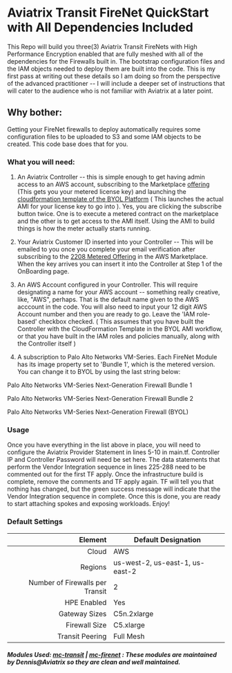 # Aviatrix Transit FireNet QuickStart with All Dependencies Included 

This Repo will build you three(3) Aviatrix Transit FireNets with High Performance Encryption enabled that are fully meshed with all of the dependencies for the Firewalls built in. The bootstrap configuration files and the IAM objects needed to deploy them are built into the code. This is my first pass at writing out these details so I am doing so from the perspective of the advanced practitioner -- I will include a deeper set of instructions that will cater to the audience who is not familiar with Aviatrix at a later point. 

## Why bother: 

Getting your FireNet firewalls to deploy automatically requires some configuration files to be uploaded to S3 and some IAM objects to be created. This code base does that for you. 

### What you will need: 

1. An Aviatrix Controller -- this is simple enough to get having admin access to an AWS account, subscribing to the Marketplace [offering](https://aws.amazon.com/marketplace/pp/prodview-qzvzwigqw72ek?sr=0-3&ref_=beagle&applicationId=AWSMPContessa) (This gets you your metered license key) and launching the [cloudformation template of the BYOL Platform](https://aws.amazon.com/marketplace/pp/prodview-nsys2ingy6m3w?sr=0-2&ref_=beagle&applicationId=AWSMPContessa) ( This launches the actual AMI for your license key to go into ). Yes, you are clicking the subscribe button twice. One is to execute a metered contract on the marketplace and the other is to get access to the AMI itself. Using the AMI to build things is how the meter actually starts running. 

2. Your Aviatrix Customer ID inserted into your Controller -- This will be emailed to you once you complete your email verification after subscribing to the [2208 Metered Offering](https://aws.amazon.com/marketplace/pp/prodview-qzvzwigqw72ek?sr=0-3&ref_=beagle&applicationId=AWSMPContessa) in the AWS Marketplace. When the key arrives you can insert it into the Controller at Step 1 of the OnBoarding page. 

3. An AWS Account configured in your Controller. This will require designating a name for your AWS account -- something really creative, like, "AWS", perhaps. That is the default name given to the AWS acccount in the code. You will also need to input your 12 digit AWS Account number and then you are ready to go. Leave the 'IAM role-based' checkbox checked. ( This assumes that you have built the Controller with the CloudFormation Template in the BYOL AMI workflow, or that you have built in the IAM roles and policies manually, along with the Controller itself )

4. A subscription to Palo Alto Networks VM-Series. Each FireNet Module has its image property set to 'Bundle 1', which is the metered version. You can change it to BYOL by using the last string below: 

<p>Palo Alto Networks VM-Series Next-Generation Firewall Bundle 1</p>
<p>Palo Alto Networks VM-Series Next-Generation Firewall Bundle 2</p>
<p>Palo Alto Networks VM-Series Next-Generation Firewall (BYOL)</p>

### Usage

Once you have everything in the list above in place, you will need to configure the Aviatrix Provider Statement in lines 5-10 in main.tf. Controller IP and Controller Password will need be set here. The data statements that perform the Vendor Integration sequence in lines 225-288 need to be commented out for the first TF apply. Once the infrastructure build is complete, remove the comments and TF apply again. TF will tell you that nothing has changed, but the green success message will indicate that the Vendor Integration sequence in complete. Once this is done, you are ready to start attaching spokes and exposing workloads. Enjoy! 

### Default Settings 

| Element  | Default Designation  | 
|-----:|---------------|
|    Cloud |AWS        |
|  Regions    | us-west-2, us-east-1, us-east-2               |
|      Number of Firewalls per Transit| 2              |
| HPE Enabled| Yes |
|Gateway Sizes| C5n.2xlarge | 
|Firewall Size| C5.xlarge|
|Transit Peering| Full Mesh | 

##### Modules Used: [mc-transit](https://github.com/terraform-aviatrix-modules/terraform-aviatrix-mc-transit) | [mc-firenet](https://github.com/terraform-aviatrix-modules/terraform-aviatrix-mc-firenet) : These modules are maintained by Dennis@Aviatrix so they are clean and well maintained. 

